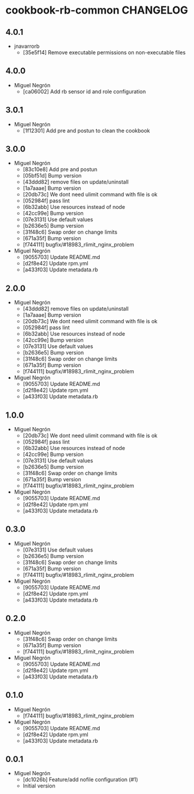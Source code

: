 cookbook-rb-common CHANGELOG
===============

## 4.0.1

  - jnavarrorb
    - [35e5f14] Remove executable permissions on non-executable files

## 4.0.0

  - Miguel Negrón
    - [ca06002] Add rb sensor id and role configuration

## 3.0.1

  - Miguel Negrón
    - [1f12301] Add pre and postun to clean the cookbook

## 3.0.0

  - Miguel Negrón
    - [83c10e8] Add pre and postun
    - [05bf51d] Bump version
    - [43ddd82] remove files on update/uninstall
    - [1a7aaae] Bump version
    - [20db73c] We dont need ulimit command with file is ok
    - [052984f] pass lint
    - [6b32abb] Use resources instead of node
    - [42cc99e] Bump version
    - [07e3131] Use default values
    - [b2636e5] Bump version
    - [31f48c6] Swap order on change limits
    - [671a35f] Bump version
    - [f744111] bugfix/#18983_rlimit_nginx_problem
  - Miguel Negrón
    - [9055703] Update README.md
    - [d2f8e42] Update rpm.yml
    - [a433f03] Update metadata.rb

## 2.0.0

  - Miguel Negrón
    - [43ddd82] remove files on update/uninstall
    - [1a7aaae] Bump version
    - [20db73c] We dont need ulimit command with file is ok
    - [052984f] pass lint
    - [6b32abb] Use resources instead of node
    - [42cc99e] Bump version
    - [07e3131] Use default values
    - [b2636e5] Bump version
    - [31f48c6] Swap order on change limits
    - [671a35f] Bump version
    - [f744111] bugfix/#18983_rlimit_nginx_problem
  - Miguel Negrón
    - [9055703] Update README.md
    - [d2f8e42] Update rpm.yml
    - [a433f03] Update metadata.rb

## 1.0.0

  - Miguel Negrón
    - [20db73c] We dont need ulimit command with file is ok
    - [052984f] pass lint
    - [6b32abb] Use resources instead of node
    - [42cc99e] Bump version
    - [07e3131] Use default values
    - [b2636e5] Bump version
    - [31f48c6] Swap order on change limits
    - [671a35f] Bump version
    - [f744111] bugfix/#18983_rlimit_nginx_problem
  - Miguel Negrón
    - [9055703] Update README.md
    - [d2f8e42] Update rpm.yml
    - [a433f03] Update metadata.rb

## 0.3.0

  - Miguel Negrón
    - [07e3131] Use default values
    - [b2636e5] Bump version
    - [31f48c6] Swap order on change limits
    - [671a35f] Bump version
    - [f744111] bugfix/#18983_rlimit_nginx_problem
  - Miguel Negrón
    - [9055703] Update README.md
    - [d2f8e42] Update rpm.yml
    - [a433f03] Update metadata.rb

## 0.2.0

  - Miguel Negrón
    - [31f48c6] Swap order on change limits
    - [671a35f] Bump version
    - [f744111] bugfix/#18983_rlimit_nginx_problem
  - Miguel Negrón
    - [9055703] Update README.md
    - [d2f8e42] Update rpm.yml
    - [a433f03] Update metadata.rb

## 0.1.0

  - Miguel Negrón
    - [f744111] bugfix/#18983_rlimit_nginx_problem
  - Miguel Negrón
    - [9055703] Update README.md
    - [d2f8e42] Update rpm.yml
    - [a433f03] Update metadata.rb

## 0.0.1

  - Miguel Negrón
    - [dc1026b] Feature/add nofile configuration (#1)
    - Initial version


